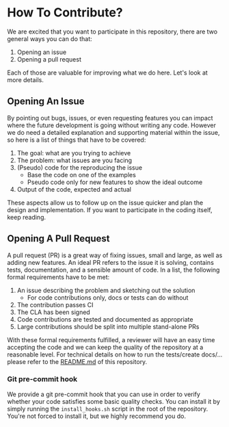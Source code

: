 # How To Contribute? 

We are excited that you want to participate in this repository, there are two general ways you can do that:

1. Opening an issue
2. Opening a pull request

Each of those are valuable for improving what we do here. Let's look at more details. 

## Opening An Issue

By pointing out bugs, issues, or even requesting features you can impact where the future development is going without writing any code. However we do need a detailed explanation and supporting material within the issue, so here is a list of things that have to be covered:

1. The goal: what are you trying to achieve
2. The problem: what issues are you facing 
3. (Pseudo) code for the reproducing the issue 
    - Base the code on one of the examples
    - Pseudo code only for new features to show the ideal outcome
4. Output of the code, expected and actual

These aspects allow us to follow up on the issue quicker and plan the design and implementation. If you want to participate in the coding itself, keep reading.

## Opening A Pull Request

A pull request (PR) is a great way of fixing issues, small and large, as well as adding new features. An ideal PR refers to the issue it is solving, contains tests, documentation, and a sensible amount of code. In a list, the following formal requirements have to be met:

1. An issue describing the problem and sketching out the solution
    - For code contributions only, docs or tests can do without
2. The contribution passes CI
3. The CLA has been signed
4. Code contributions are tested and documented as appropriate
5. Large contributions should be split into multiple stand-alone PRs

With these formal requirements fulfilled, a reviewer will have an easy time accepting the code and we can keep the quality of the repository at a reasonable level. For technical details on how to run the tests/create docs/... please refer to the [README.md]() of this repository.

### Git pre-commit hook
We provide a git pre-commit hook that you can use in order to verify whether your code satisfies some basic quality checks. You can install it by simply running the `install_hooks.sh` script in the root of the repository. You're not forced to install it, but we highly recommend you do.



